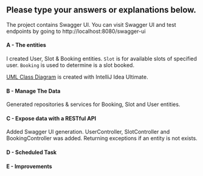 ## Please type your answers or explanations below.

The project contains Swagger UI. You can visit Swagger UI and test endpoints by going
to http://localhost:8080/swagger-ui

#### A - The entities

I created User, Slot & Booking entities. `Slot` is for available slots of specified user. `Booking` is used to determine
is a slot booked.

[UML Class Diagram](uml-diagram.png) is created with IntelliJ Idea Ultimate.

#### B - Manage The Data

Generated repositories & services for Booking, Slot and User entities.

#### C - Expose data with a RESTful API

Added Swagger UI generation. UserController, SlotController and BookingController was added.
Returning exceptions if an entity is not exists.

#### D - Scheduled Task

#### E - Improvements
